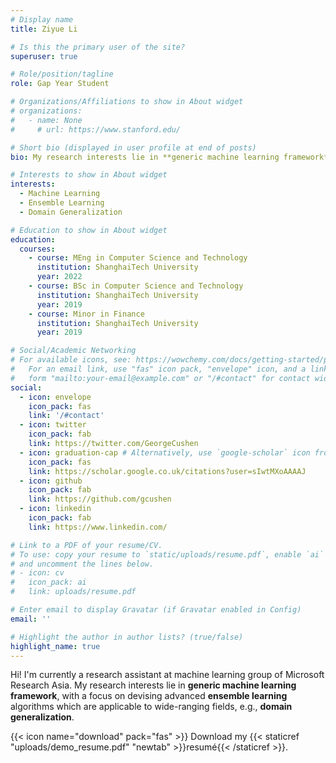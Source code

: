```yaml
---
# Display name
title: Ziyue Li

# Is this the primary user of the site?
superuser: true

# Role/position/tagline
role: Gap Year Student

# Organizations/Affiliations to show in About widget
# organizations:
#   - name: None
#     # url: https://www.stanford.edu/

# Short bio (displayed in user profile at end of posts)
bio: My research interests lie in **generic machine learning framework**, with a focus on devising advanced **ensemble learning** algorithms which are applicable to wide-ranging fields, e.g., **domain generalization**.

# Interests to show in About widget
interests:
  - Machine Learning
  - Ensemble Learning
  - Domain Generalization

# Education to show in About widget
education:
  courses:
    - course: MEng in Computer Science and Technology
      institution: ShanghaiTech University
      year: 2022
    - course: BSc in Computer Science and Technology
      institution: ShanghaiTech University
      year: 2019
    - course: Minor in Finance
      institution: ShanghaiTech University
      year: 2019

# Social/Academic Networking
# For available icons, see: https://wowchemy.com/docs/getting-started/page-builder/#icons
#   For an email link, use "fas" icon pack, "envelope" icon, and a link in the
#   form "mailto:your-email@example.com" or "/#contact" for contact widget.
social:
  - icon: envelope
    icon_pack: fas
    link: '/#contact'
  - icon: twitter
    icon_pack: fab
    link: https://twitter.com/GeorgeCushen
  - icon: graduation-cap # Alternatively, use `google-scholar` icon from `ai` icon pack
    icon_pack: fas
    link: https://scholar.google.co.uk/citations?user=sIwtMXoAAAAJ
  - icon: github
    icon_pack: fab
    link: https://github.com/gcushen
  - icon: linkedin
    icon_pack: fab
    link: https://www.linkedin.com/

# Link to a PDF of your resume/CV.
# To use: copy your resume to `static/uploads/resume.pdf`, enable `ai` icons in `params.toml`,
# and uncomment the lines below.
# - icon: cv
#   icon_pack: ai
#   link: uploads/resume.pdf

# Enter email to display Gravatar (if Gravatar enabled in Config)
email: ''

# Highlight the author in author lists? (true/false)
highlight_name: true
---
```


Hi! I'm currently a research assistant at machine learning group of Microsoft Research Asia. My research interests lie in **generic machine learning framework**, with a focus on devising advanced **ensemble learning** algorithms which are applicable to wide-ranging fields, e.g., **domain generalization**.

{{< icon name="download" pack="fas" >}} Download my {{< staticref "uploads/demo_resume.pdf" "newtab" >}}resumé{{< /staticref >}}.
